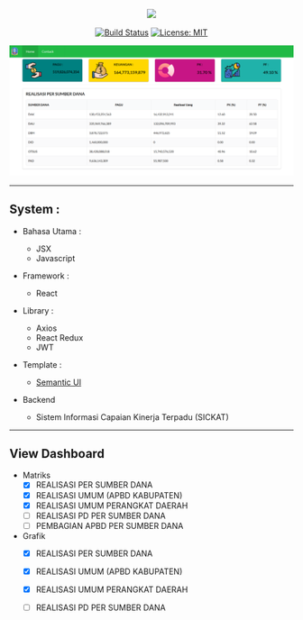 <p align="center"><img src="https://github.com/Ekhel/SICKAT_V1.6/blob/master/assets/img/logo/sickat_head_repo.png" width="600px" /></p>

<p align="center">
  <a href="https://github.com/jayapura-dev/sickat-dashboard/actions"><img src="https://github.com/jayapura-dev/sickat-dashboard/workflows/Server%20Deploy/badge.svg" alt="Build Status" target="_blank" /></a>
  <a href="https://github.com/Ekhel/SICKAT_V1.6/blob/master/LICENSE"><img src="https://img.shields.io/badge/License-MIT-green.svg" alt="License: MIT" target="_blank"></a>
</p>

<p align="center"><img src="https://github.com/jayapura-dev/sickat-dashboard/blob/master/public/assets/mockup-dashboard.png" width="800px"></p>

----------------------------------------------------------------------------------------------------------------------

## System :
* Bahasa Utama :
  - JSX
  - Javascript

* Framework :
  - React

* Library :
  - Axios
  - React Redux
  - JWT

* Template :
  - [Semantic UI](https://semantic-ui.com)

* Backend
  - Sistem Informasi Capaian Kinerja Terpadu (SICKAT)

----------------------------------------------------

## View Dashboard

* Matriks
  - [x] REALISASI PER SUMBER DANA
  - [x] REALISASI UMUM (APBD KABUPATEN)
  - [x] REALISASI UMUM PERANGKAT DAERAH
  - [ ] REALISASI PD PER SUMBER DANA
  - [ ] PEMBAGIAN APBD PER SUMBER DANA

* Grafik
  - [x] REALISASI PER SUMBER DANA
  - [x] REALISASI UMUM (APBD KABUPATEN)
  - [x] REALISASI UMUM PERANGKAT DAERAH
  - [ ] REALISASI PD PER SUMBER DANA


